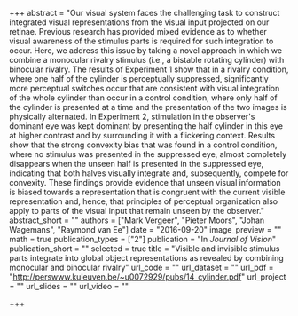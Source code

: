 +++
abstract = "Our visual system faces the challenging task to construct integrated visual representations from the visual input projected on our retinae. Previous research has provided mixed evidence as to whether visual awareness of the stimulus parts is required for such integration to occur. Here, we address this issue by taking a novel approach in which we combine a monocular rivalry stimulus (i.e., a bistable rotating cylinder) with binocular rivalry. The results of Experiment 1 show that in a rivalry condition, where one half of the cylinder is perceptually suppressed, significantly more perceptual switches occur that are consistent with visual integration of the whole cylinder than occur in a control condition, where only half of the cylinder is presented at a time and the presentation of the two images is physically alternated. In Experiment 2, stimulation in the observer's dominant eye was kept dominant by presenting the half cylinder in this eye at higher contrast and by surrounding it with a flickering context. Results show that the strong convexity bias that was found in a control condition, where no stimulus was presented in the suppressed eye, almost completely disappears when the unseen half is presented in the suppressed eye, indicating that both halves visually integrate and, subsequently, compete for convexity. These findings provide evidence that unseen visual information is biased towards a representation that is congruent with the current visible representation and, hence, that principles of perceptual organization also apply to parts of the visual input that remain unseen by the observer."
abstract_short = ""
authors = ["Mark Vergeer", "Pieter Moors", "Johan Wagemans", "Raymond van Ee"]
date = "2016-09-20"
image_preview = ""
math = true
publication_types = ["2"]
publication = "In *Journal of Vision*"
publication_short = ""
selected = true
title = "Visible and invisible stimulus parts integrate into global object representations as revealed by combining monocular and binocular rivalry"
url_code = ""
url_dataset = ""
url_pdf = "http://perswww.kuleuven.be/~u0072929/pubs/14_cylinder.pdf"
url_project = ""
url_slides = ""
url_video = ""

+++
